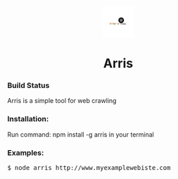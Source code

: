 <p align="center">
  <a href="https://github.com/Cryptix720">
    <img src="https://github.com/Cryptix720/arris/blob/master/arris.png" width=72 height=72>
  </a>

  <h1 align="center">Arris</h1>


<h3>Build Status</h3>

<a>Arris is a simple tool for web crawling</a>

<h3>
Installation:</h3>

Run command:  npm install -g arris in your terminal


<h3>Examples:</h3>



<pre>$ node arris http://www.myexamplewebiste.com </pre>

